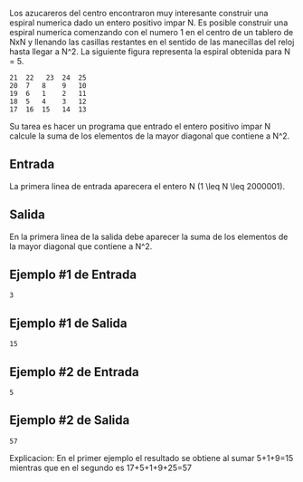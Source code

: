 Los azucareros del centro encontraron muy interesante construir una espiral numerica 
dado un entero positivo impar N. Es posible construir una espiral numerica comenzando 
con el numero 1 en el centro de un tablero de NxN y llenando las casillas restantes 
en el sentido de las manecillas del reloj hasta llegar a N^2.  La siguiente figura 
representa la espiral obtenida para N = 5.



```
21  22   23  24  25
20  7   8    9   10
19  6   1    2   11
18  5   4    3   12
17  16  15   14  13
```


Su tarea es hacer un programa que entrado el entero positivo impar N calcule la suma 
de los elementos de la mayor diagonal que contiene a N^2.



## Entrada



La primera linea de entrada aparecera el entero N (1 \leq N \leq 2000001).



## Salida



En la primera linea de la salida debe aparecer la suma de los elementos de la mayor 
diagonal que contiene a N^2.



## Ejemplo #1 de Entrada



```
3
```


## Ejemplo #1 de Salida



```
15
```


## Ejemplo #2 de Entrada



```
5
```


## Ejemplo #2 de Salida



```
57
```


Explicacion: En el primer ejemplo el resultado se obtiene al sumar 5+1+9=15 mientras que en el segundo es
17+5+1+9+25=57



